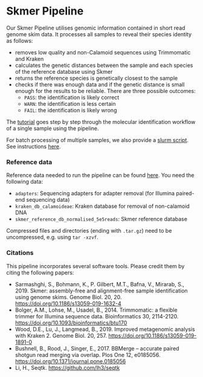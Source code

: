 # Skmer Pipeline

Our Skmer Pipeline utilises genomic information contained in short read genome skim data. It processes all samples to reveal their species identity as follows:
- removes low quality and non-Calamoid sequences using Trimmomatic and Kraken
- calculates the genetic distances between the sample and each species of the reference database using Skmer
- returns the reference species is genetically closest to the sample
- checks if there was enough data and if the genetic distance is small enough for the results to be reliable. There are three possible outcomes:
  * `PASS`: the identification is likely correct
  * `WARN`: the identification is less certain
  * `FAIL`: the identification is likely wrong

The [tutorial](Tutorial.md) goes step by step through the molecular identification workflow of a single sample using the pipeline.  

For batch processing of multiple samples, we also provide a [slurm script](skmer_raw_to_query.sh). See instructions [here](Slurm_Instructions.md).

### Reference data
Reference data needed to run the pipeline can be found [here](https://doi.org/10.5281/zenodo.7733000). You need the following data:
- `adapters`: Sequencing adapters for adapter removal (for Illumina paired-end sequencing data)
- `kraken_db_calamoideae`: Kraken database for removal of non-calamoid DNA
- `skmer_reference_db_normalised_5e5reads`: Skmer reference database  

Compressed files and directories (ending with `.tar.gz`) need to be uncompressed, e.g. using `tar -xzvf`.

### Citations
This pipeline incorporates several software tools. Please credit them by citing the following papers:
- Sarmashghi, S., Bohmann, K., P. Gilbert, M.T., Bafna, V., Mirarab, S., 2019. Skmer: assembly-free and alignment-free sample identification using genome skims. Genome Biol. 20, 20. https://doi.org/10.1186/s13059-019-1632-4
- Bolger, A.M., Lohse, M., Usadel, B., 2014. Trimmomatic: a flexible trimmer for Illumina sequence data. Bioinformatics 30, 2114-2120. https://doi.org/10.1093/bioinformatics/btu170
- Wood, D.E., Lu, J., Langmead, B., 2019. Improved metagenomic analysis with Kraken 2. Genome Biol. 20, 257. https://doi.org/10.1186/s13059-019-1891-0
- Bushnell, B., Rood, J., Singer, E., 2017. BBMerge – accurate paired shotgun read merging via overlap. Plos One 12, e0185056. https://doi.org/10.1371/journal.pone.0185056
- Li, H., Seqtk. https://github.com/lh3/seqtk

